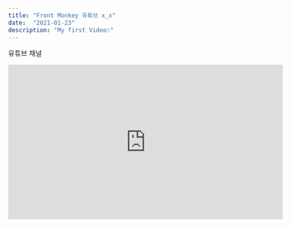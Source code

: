 ```yaml
---
title: "Front Monkey 유튜브 x_x"
date:  "2021-01-23"
description: "My first Video☃︎"
---
```


유튜브 채널
<iframe width="560" height="315" src="https://www.youtube.com/embed/-1mJGh627R4" frameborder="0" allow="accelerometer; autoplay; clipboard-write; encrypted-media; gyroscope; picture-in-picture" allowfullscreen></iframe>